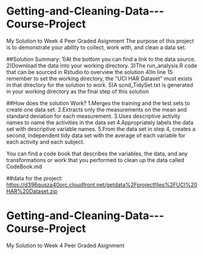 # Getting-and-Cleaning-Data---Course-Project
My Solution to Week 4 Peer Graded Asignment
The purpose of this project is to demonstrate your ability to collect, work with, and clean a data set.

##Solution Summary:
1)At the bottom you can find a link to the data source.
2)Download the data into your working directory.
3)The run_analysis.R code that can be sourced in Rstudio to overview the solution
4)In line 15 remember to set the working directory, the "UCI HAR Dataset" must exists in that directory for the solution to work.
5)A scnd_TidySet.txt is generated in your working directory as the final step of this solution 

##How does the solution Work?
1.Merges the training and the test sets to create one data set.
2.Extracts only the measurements on the mean and standard deviation for each measurement. 
3.Uses descriptive activity names to name the activities in the data set
4.Appropriately labels the data set with descriptive variable names. 
5.From the data set in step 4, creates a second, independent tidy data set with the average of each variable for each activity and each subject.

You can find a code book that describes the variables, the data, and any transformations or work that you performed to clean up the data called CodeBook.md

##data for the project:
https://d396qusza40orc.cloudfront.net/getdata%2Fprojectfiles%2FUCI%20HAR%20Dataset.zip 
# Getting-and-Cleaning-Data---Course-Project
My Solution to Week 4 Peer Graded Asignment
